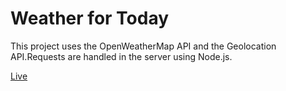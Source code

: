 # Weather for Today

This project uses the OpenWeatherMap API and the Geolocation API.Requests are handled in the server using Node.js.

[Live](https://weather-4-today.herokuapp.com/)
